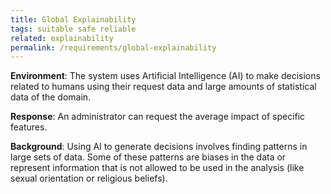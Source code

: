 ```yaml
---
title: Global Explainability
tags: suitable safe reliable
related: explainability  
permalink: /requirements/global-explainability
---
```


<div class="quality-requirement" markdown="1">

**Environment**: The system uses Artificial Intelligence (AI) to make decisions related to humans using their request data and large amounts of statistical data of the domain.

**Response**: An administrator can request the average impact of specific features.

**Background**: Using AI to generate decisions involves finding patterns in large sets of data. Some of these patterns are biases in the data or represent information that is not allowed to be used in the analysis (like sexual orientation or religious beliefs). 

</div><br>
